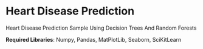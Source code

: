 # Heart Disease Prediction
Heart Disease Prediction Sample Using Decision Trees And Random Forests


**Required Libraries**: Numpy, Pandas, MatPlotLib, Seaborn, SciKitLearn
